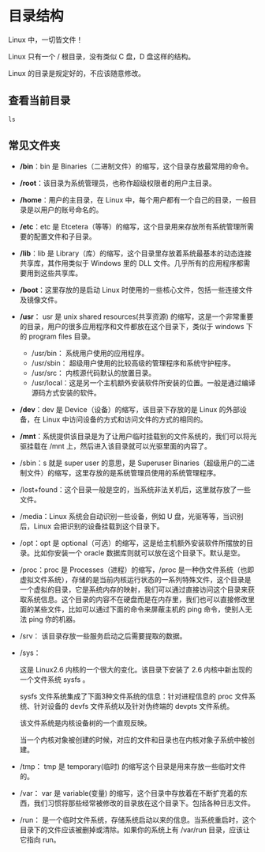 # 目录结构

Linux 中，一切皆文件！

Linux 只有一个 / 根目录，没有类似 C 盘，D 盘这样的结构。

Linux 的目录是规定好的，不应该随意修改。

## 查看当前目录

```shell
ls
```



## 常见文件夹

- **/bin**：bin 是 Binaries（二进制文件）的缩写，这个目录存放最常用的命令。

- **/root**：该目录为系统管理员，也称作超级权限者的用户主目录。

- **/home**：用户的主目录，在 Linux 中，每个用户都有一个自己的目录，一般目录是以用户的账号命名的。

- **/etc**：etc 是 Etcetera（等等）的缩写，这个目录用来存放所有系统管理所需要的配置文件和子目录。

- **/lib**：lib 是 Library（库）的缩写，这个目录里存放着系统最基本的动态连接共享库，其作用类似于 Windows 里的 DLL 文件。几乎所有的应用程序都需要用到这些共享库。

- **/boot**：这里存放的是启动 Linux 时使用的一些核心文件，包括一些连接文件及镜像文件。

- **/usr**：
   usr 是 unix shared resources(共享资源) 的缩写，这是一个非常重要的目录，用户的很多应用程序和文件都放在这个目录下，类似于 windows 下的 program files 目录。

  - /usr/bin：
    系统用户使用的应用程序。
  - /usr/sbin：
    超级用户使用的比较高级的管理程序和系统守护程序。
  - /usr/src：
    内核源代码默认的放置目录。
   - /usr/local：这是另一个主机额外安装软件所安装的位置。一般是通过编译源码方式安装的软件。
   
- **/dev**：dev 是 Device（设备）的缩写，该目录下存放的是 Linux 的外部设备，在 Linux 中访问设备的方式和访问文件的方式的相同的。

- **/mnt**：系统提供该目录是为了让用户临时挂载别的文件系统的，我们可以将光驱挂载在 /mnt 上，然后进入该目录就可以光驱里面的内容了。

- /sbin：s 就是 super user 的意思，是 Superuser Binaries（超级用户的二进制文件）的缩写，这里存放的是系统管理员使用的系统管理程序。

- /lost+found：这个目录一般是空的，当系统非法关机后，这里就存放了一些文件。

- /media：Linux 系统会自动识别一些设备，例如 U 盘，光驱等等，当识别后，Linux 会把识别的设备挂载到这个目录下。

- /opt：opt 是 optional（可选）的缩写，这是给主机额外安装软件所摆放的目录。比如你安装一个 oracle 数据库则就可以放在这个目录下。默认是空。

- /proc：proc 是 Processes（进程）的缩写，/proc 是一种伪文件系统（也即虚拟文件系统），存储的是当前内核运行状态的一系列特殊文件，这个目录是一个虚拟的目录，它是系统内存的映射，我们可以通过直接访问这个目录来获取系统信息。这个目录的内容不在硬盘而是在内存里，我们也可以直接修改里面的某些文件，比如可以通过下面的命令来屏蔽主机的 ping 命令，使别人无法 ping 你的机器。

- /srv：
   该目录存放一些服务启动之后需要提取的数据。

- /sys：

  这是 Linux2.6 内核的一个很大的变化。该目录下安装了 2.6 内核中新出现的一个文件系统 sysfs 。

  sysfs 文件系统集成了下面3种文件系统的信息：针对进程信息的 proc 文件系统、针对设备的 devfs 文件系统以及针对伪终端的 devpts 文件系统。

  该文件系统是内核设备树的一个直观反映。

  当一个内核对象被创建的时候，对应的文件和目录也在内核对象子系统中被创建。

- /tmp：
  tmp 是 temporary(临时) 的缩写这个目录是用来存放一些临时文件的。

- /var：
  var 是 variable(变量) 的缩写，这个目录中存放着在不断扩充着的东西，我们习惯将那些经常被修改的目录放在这个目录下。包括各种日志文件。

- /run：
  是一个临时文件系统，存储系统启动以来的信息。当系统重启时，这个目录下的文件应该被删掉或清除。如果你的系统上有 /var/run 目录，应该让它指向 run。